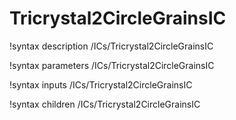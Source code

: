 <!-- MOOSE Documentation Stub: Remove this when content is added. -->

# Tricrystal2CircleGrainsIC

!syntax description /ICs/Tricrystal2CircleGrainsIC

!syntax parameters /ICs/Tricrystal2CircleGrainsIC

!syntax inputs /ICs/Tricrystal2CircleGrainsIC

!syntax children /ICs/Tricrystal2CircleGrainsIC

